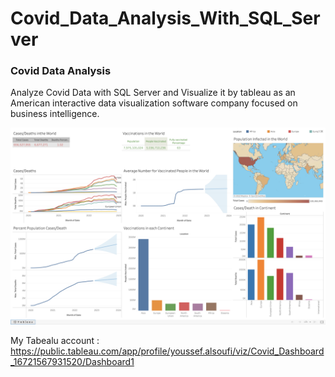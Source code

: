 # Covid_Data_Analysis_With_SQL_Server
### Covid Data Analysis
Analyze Covid Data with SQL Server and Visualize it by tableau as an American interactive data visualization software company focused on business intelligence.

<img src="Screenshot 2022-12-27 at 17.32.25.png" alt="drawing" style="width:600px;"/>


My Tabealu account : https://public.tableau.com/app/profile/youssef.alsoufi/viz/Covid_Dashboard_16721567931520/Dashboard1
